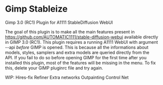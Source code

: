 # Gimp Stableize
Gimp 3.0 (RC1) Plugin for A1111 StableDiffusion WebUI

The goal of this plugin is to make all the main features present in https://github.com/AUTOMATIC1111/stable-diffusion-webui available directly in GIMP 3.0 (RC1).
This plugin requires a running A1111 WebUI with argument --api *before* GIMP is opened. This is because all the informations about models, styles, samplers and extra models are queried directly from the API. If you fail to do so before opening GIMP for the first time after you installed this plugin, most of the features will be missing in the menu. To fix this, delete your GIMP pluginrc file and try again.

WIP:
Hires-fix
Refiner
Extra networks
Outpainting
Control Net
